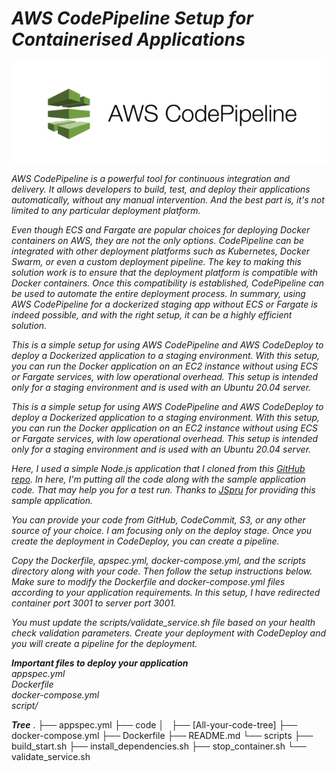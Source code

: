 # *AWS CodePipeline Setup for Containerised  Applications*
<div style="text-align:center">
  <img src="CodePipeline.png" alt="description" />
</div>


*AWS CodePipeline is a powerful tool for continuous integration and delivery. It allows developers to build, test, and deploy their applications automatically, without any manual intervention. And the best part is, it's not limited to any particular deployment platform.*

*Even though ECS and Fargate are popular choices for deploying Docker containers on AWS, they are not the only options. CodePipeline can be integrated with other deployment platforms such as Kubernetes, Docker Swarm, or even a custom deployment pipeline. The key to making this solution work is to ensure that the deployment platform is compatible with Docker containers. Once this compatibility is established, CodePipeline can be used to automate the entire deployment process. In summary, using AWS CodePipeline for a dockerized staging app without ECS or Fargate is indeed possible, and with the right setup, it can be a highly efficient solution.*

*This is a simple setup for using AWS CodePipeline and AWS CodeDeploy to deploy a Dockerized application to a staging environment. With this setup, you can run the Docker application on an EC2 instance without using ECS or Fargate services, with low operational overhead. This setup is intended only for a staging environment and is used with an Ubuntu 20.04 server.*

*This is a simple setup for using AWS CodePipeline and AWS CodeDeploy to deploy a Dockerized application to a staging environment. With this setup, you can run the Docker application on an EC2 instance without using ECS or Fargate services, with low operational overhead. This setup is intended only for a staging environment and is used with an Ubuntu 20.04 server.*

*Here, I used a simple Node.js application that I cloned from this [GitHub repo](https://github.com/jspruance/musician-app.git). In here, I'm putting all the code along with the sample application code. That may help you for a test run. Thanks to [JSpru](https://github.com/jspruance) for providing this sample application.*

*You can provide your code from GitHub, CodeCommit, S3, or any other source of your choice. I am focusing only on the deploy stage. Once you create the deployment in CodeDeploy, you can create a pipeline.*

*Copy the Dockerfile, apspec.yml, docker-compose.yml, and the scripts directory along with your code. Then follow the setup instructions below. Make sure to modify the Dockerfile and docker-compose.yml files according to your application requirements. In this setup, I have redirected container port 3001 to server port 3001.*

*You must update the scripts/validate_service.sh file based on your health check validation parameters.*
*Create your deployment with CodeDeploy and you will create a pipeline for the deployment.*

***Important files to deploy your application***</br>
*appspec.yml* </br>
*Dockerfile*</br>
*docker-compose.yml*</br>
*script/*</br>

***Tree***
.
├── appspec.yml
├── code
│   ├── [All-your-code-tree]
├── docker-compose.yml
├── Dockerfile
├── README.md
└── scripts
    ├── build_start.sh
    ├── install_dependencies.sh
    ├── stop_container.sh
    └── validate_service.sh